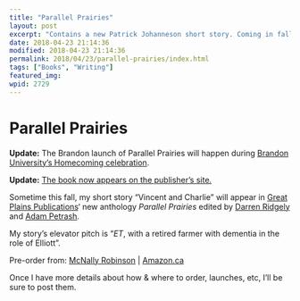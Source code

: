 ```yaml
---
title: "Parallel Prairies"
layout: post
excerpt: "Contains a new Patrick Johanneson short story. Coming in fall 2018."
date: 2018-04-23 21:14:36
modified: 2018-04-23 21:14:36
permalink: 2018/04/23/parallel-prairies/index.html
tags: ["Books", "Writing"]
featured_img: 
wpid: 2729
---
```


# Parallel Prairies

**Update:** The Brandon launch of Parallel Prairies will happen during [Brandon University’s Homecoming celebration](https://events.brandonu.ca/event/alumni-authors-and-book-launch/).

**Update:** [The book now appears on the publisher’s site.](http://www.greatplains.mb.ca/product/parallelprairies/)

Sometime this fall, my short story “Vincent and Charlie” will appear in [Great Plains Publications](http://www.greatplains.mb.ca/)‘ new anthology *Parallel Prairies* edited by [Darren Ridgely](https://twitter.com/DarrenRidgley) and [Adam Petrash](https://twitter.com/aetpetrash).

My story’s elevator pitch is “*ET*, with a retired farmer with dementia in the role of Elliott”.

Pre-order from: [McNally Robinson](http://www.mcnallyrobinson.com/9781773370033/darren-ridgley/parallel-prairies) | [Amazon.ca](https://www.amazon.ca/Parallel-Praires-Darren-Ridgley/dp/1773370030/)

Once I have more details about how &amp; where to order, launches, etc, I’ll be sure to post them.